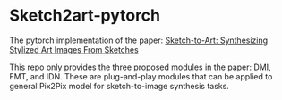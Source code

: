 # Sketch2art-pytorch
The pytorch implementation of the paper: [Sketch-to-Art: Synthesizing Stylized Art Images From Sketches](https://arxiv.org/abs/2002.12888)

This repo only provides the three proposed modules in the paper: DMI, FMT, and IDN.
These are plug-and-play modules that can be applied to general Pix2Pix model for 
sketch-to-image synthesis tasks.
